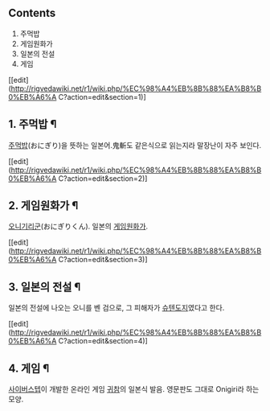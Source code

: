 ## Contents

    

1. 주먹밥 
2. 게임원화가 
3. 일본의 전설 
4. 게임 

[[edit](http://rigvedawiki.net/r1/wiki.php/%EC%98%A4%EB%8B%88%EA%B8%B0%EB%A6%A
C?action=edit&section=1)]

## 1. 주먹밥 ¶

[주먹밥](%EC%A3%BC%EB%A8%B9%EB%B0%A5.md)(おにぎり)을 뜻하는 일본어.鬼斬도 같은식으로 읽는지라 말장난이 자주
보인다.  

[[edit](http://rigvedawiki.net/r1/wiki.php/%EC%98%A4%EB%8B%88%EA%B8%B0%EB%A6%A
C?action=edit&section=2)]

## 2. 게임원화가 ¶

[오니기리군](%EC%98%A4%EB%8B%88%EA%B8%B0%EB%A6%AC%EA%B5%B0.md)(おにぎりくん). 일본의
[게임원화가](%EA%B2%8C%EC%9E%84%EC%9B%90%ED%99%94%EA%B0%80.md).  

[[edit](http://rigvedawiki.net/r1/wiki.php/%EC%98%A4%EB%8B%88%EA%B8%B0%EB%A6%A
C?action=edit&section=3)]

## 3. 일본의 전설 ¶

일본의 전설에 나오는 오니를 벤 검으로, 그 피해자가
[슈텐도지](%EC%8A%88%ED%85%90%EB%8F%84%EC%A7%80.md)였다고 한다.  

[[edit](http://rigvedawiki.net/r1/wiki.php/%EC%98%A4%EB%8B%88%EA%B8%B0%EB%A6%A
C?action=edit&section=4)]

## 4. 게임 ¶

[사이버스텝](%EC%82%AC%EC%9D%B4%EB%B2%84%EC%8A%A4%ED%85%9D.md)이 개발한 온라인 게임
[귀참](%EA%B7%80%EC%B0%B8.md)의 일본식 발음. 영문판도 그대로 Onigiri라 하는 모양.

